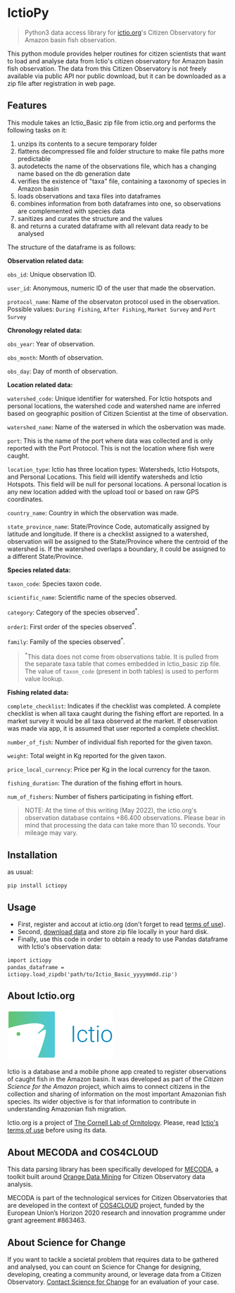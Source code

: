 # IctioPy
> Python3 data access library for [ictio.org](https://ictio.org)'s Citizen Observatory for Amazon basin fish observation.

This python module provides helper routines for citizen scientists that want to load and analyse data from Ictio's
citizen observatory for Amazon basin fish observation. The data from this Citizen Observatory is not freely available
via public API nor public download, but it can be downloaded as a zip file after registration in web page.

## Features
This module takes an Ictio_Basic zip file from ictio.org and performs the following tasks on it:
1. unzips its contents to a secure temporary folder
2. flattens decompressed file and folder structure to make file paths more predictable
3. autodetects the name of the observations file, which has a changing name based on the db generation date
4. verifies the existence of "taxa" file, containing a taxonomy of species in Amazon basin
5. loads observations and taxa files into dataframes
6. combines information from both dataframes into one, so observations are complemented with species data
7. sanitizes and curates the structure and the values 
8. and returns a curated dataframe with all relevant data ready to be analysed

The structure of the dataframe is as follows:

**Observation related data:**

`obs_id`: Unique observation ID.

`user_id`: Anonymous, numeric ID of the user that made the observation.

`protocol_name`: Name of the observaton protocol used in the observation. Possible values: `During Fishing`, `After Fishing`, `Market Survey` and `Port Survey`

**Chronology related data:**

`obs_year`: Year of observation.

`obs_month`: Month of observation.

`obs_day`: Day of month of observation.

**Location related data:**

`watershed_code`: Unique identifier for watershed. For Ictio hotspots and personal locations, the watershed code and watershed name are inferred based on geographic position of Citizen Scientist at the time of observation.

`watershed_name`: Name of the watersed in which the osbervation was made.

`port`: This is the name of the port where data was collected and is only reported with the Port Protocol. This is not the location where fish were caught.

`location_type`: Ictio has three location types: Watersheds, Ictio Hotspots, and Personal Locations. This field will identify watersheds and Ictio Hotspots. This field will be null for personal locations. A personal location is any new location added with the upload tool or based on raw GPS coordinates.

`country_name`: Country in which the observation was made.

`state_province_name`: State/Province Code, automatically assigned by latitude and longitude. If there is a checklist assigned to a watershed, observation will be assigned to the State/Province where the centroid of the watershed is. If the watershed overlaps a boundary, it could be assigned to a different State/Province.

**Species related data:**

`taxon_code`: Species taxon code.

`scientific_name`: Scientific name of the species observed.

`category`: Category of the species observed<sup>*</sup>. 

`order1`: First order of the species observed<sup>*</sup>.

`family`: Family of the species observed<sup>*</sup>.

> <sup>*</sup>This data does not come from observations table. It is pulled from the separate taxa table that comes 
> embedded in Ictio_basic zip file. The value of `taxon_code` (present in both tables) is used to perform value lookup.  

**Fishing related data:**

`complete_checklist`: Indicates if the checklist was completed. A complete checklist is when all taxa caught during the fishing effort are reported. In a market survey it would be all taxa observed at the market. If observation was made via app, it is assumed that user reported a complete checklist.

`number_of_fish`: Number of individual fish reported for the given taxon.

`weight`: Total weight in Kg reported for the given taxon.

`price_local_currency`: Price per Kg in the local currency for the taxon.

`fishing_duration`: The duration of the fishing effort in hours.

`num_of_fishers`: Number of fishers participating in fishing effort.

> NOTE: At the time of this writing (May 2022), the ictio.org's observation database contains +86.400 observations. 
> Please bear in mind that processing the data can take more than 10 seconds. Your mileage may vary.

## Installation
as usual:
```
pip install ictiopy
```
## Usage
- First, register and accout at ictio.org (don't forget to read [terms of use](https://ictio.org/public/Ictio_data_terms_en.pdf)).
- Second, [download data](https://ictio.org/download) and store zip file locally in your hard disk.
- Finally, use this code in order to obtain a ready to use Pandas dataframe with Ictio's observation data:
```
import ictiopy
pandas_dataframe = ictiopy.load_zipdb('path/to/Ictio_Basic_yyyymmdd.zip') 
```
## About Ictio.org
<img src="https://github.com/ScienceForChange/IctioPy/raw/master/ictio_org.png" alt="drawing" width="240px"/>

Ictio is a database and a mobile phone app created to register observations of caught fish in the Amazon basin. 
It was developed as part of the _Citizen Science for the Amazon_ project, which aims to connect citizens in the collection and sharing of information on the most important Amazonian fish species. Its wider objective is for that information to contribute in understanding Amazonian fish migration.

Ictio.org is a project of [The Cornell Lab of Ornitology](https://www.birds.cornell.edu/home). 
Please, read [Ictio's terms of use](https://github.com/ScienceForChange/IctioPy/blob/master/ICTIO_ORG_LICENSE.md) before using its data.

## About MECODA and COS4CLOUD
This data parsing library has been specifically developed for [MECODA](https://github.com/eosc-cos4cloud/mecoda-orange), 
a toolkit built around [Orange Data Mining](https://orangedatamining.com/) for Citizen Observatory data analysis.

MECODA is part of the technological services for Citizen Observatories that are developed in the context of 
[COS4CLOUD](https://cos4cloud-eosc.eu/) project, funded by the European Union’s Horizon 2020 research and innovation 
programme under grant agreement #863463.    

## About Science for Change
If you want to tackle a societal problem that requires data to be gathered and analysed, you can count on 
Science for Change for designing, developing, creating a community around, or leverage data from a Citizen Observatory.
[Contact Science for Change](mailto://hello@scienceforchange.eu) for an evaluation of your case.
